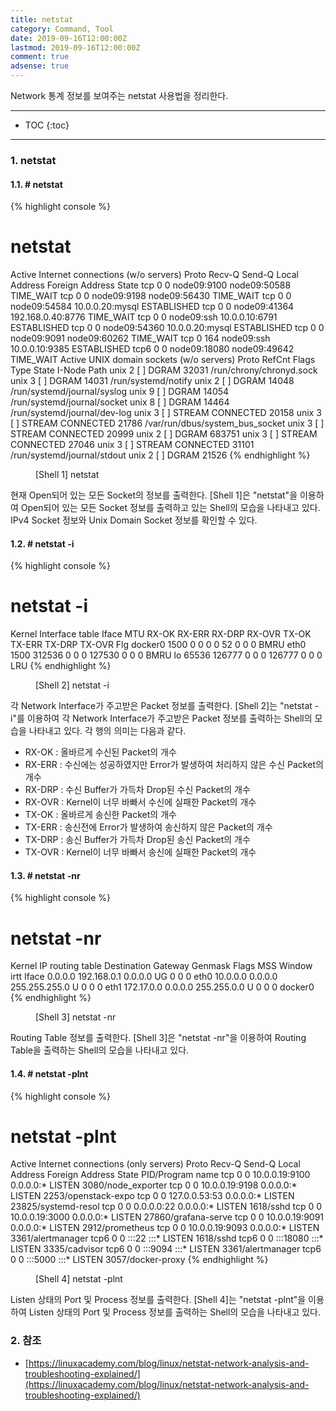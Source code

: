 ```yaml
---
title: netstat
category: Command, Tool
date: 2019-09-16T12:00:00Z
lastmod: 2019-09-16T12:00:00Z
comment: true
adsense: true
---
```


Network 통계 정보를 보여주는 netstat 사용법을 정리한다.

***

* TOC
{:toc}

***

### 1. netstat

#### 1.1. # netstat

{% highlight console %}
# netstat 
Active Internet connections (w/o servers)
Proto Recv-Q Send-Q Local Address           Foreign Address         State
tcp        0      0 node09:9100             node09:50588            TIME_WAIT
tcp        0      0 node09:9198             node09:56430            TIME_WAIT
tcp        0      0 node09:54584            10.0.0.20:mysql         ESTABLISHED
tcp        0      0 node09:41364            192.168.0.40:8776       TIME_WAIT
tcp        0      0 node09:ssh              10.0.0.10:6791          ESTABLISHED
tcp        0      0 node09:54360            10.0.0.20:mysql         ESTABLISHED
tcp        0      0 node09:9091             node09:60262            TIME_WAIT
tcp        0    164 node09:ssh              10.0.0.10:9385          ESTABLISHED
tcp6       0      0 node09:18080            node09:49642            TIME_WAIT
Active UNIX domain sockets (w/o servers)
Proto RefCnt Flags       Type       State         I-Node   Path
unix  2      [ ]         DGRAM                    32031    /run/chrony/chronyd.sock
unix  3      [ ]         DGRAM                    14031    /run/systemd/notify
unix  2      [ ]         DGRAM                    14048    /run/systemd/journal/syslog
unix  9      [ ]         DGRAM                    14054    /run/systemd/journal/socket
unix  8      [ ]         DGRAM                    14464    /run/systemd/journal/dev-log
unix  3      [ ]         STREAM     CONNECTED     20158
unix  3      [ ]         STREAM     CONNECTED     21786    /var/run/dbus/system_bus_socket
unix  3      [ ]         STREAM     CONNECTED     20999
unix  2      [ ]         DGRAM                    683751
unix  3      [ ]         STREAM     CONNECTED     27046
unix  3      [ ]         STREAM     CONNECTED     31101    /run/systemd/journal/stdout
unix  2      [ ]         DGRAM                    21526
{% endhighlight %}
<figure>
<figcaption class="caption">[Shell 1] netstat</figcaption>
</figure>

현재 Open되어 있는 모든 Socket의 정보를 출력한다. [Shell 1]은 "netstat"을 이용하여 Open되어 있는 모든 Socket 정보를 출력하고 있는 Shell의 모습을 나타내고 있다. IPv4 Socket 정보와 Unix Domain Socket 정보를 확인할 수 있다.

#### 1.2. # netstat -i

{% highlight console %}
# netstat -i
Kernel Interface table
Iface      MTU    RX-OK RX-ERR RX-DRP RX-OVR    TX-OK TX-ERR TX-DRP TX-OVR Flg
docker0   1500        0      0      0 0            52      0      0      0 BMRU
eth0      1500   312536      0      0 0        127530      0      0      0 BMRU
lo       65536   126777      0      0 0        126777      0      0      0 LRU
{% endhighlight %}
<figure>
<figcaption class="caption">[Shell 2] netstat -i</figcaption>
</figure>

각 Network Interface가 주고받은 Packet 정보를 출력한다. [Shell 2]는 "netstat -i"를 이용하여 각 Network Interface가 주고받은 Packet 정보를 출력하는 Shell의 모습을 나타내고 있다. 각 행의 의미는 다음과 같다.
* RX-OK : 올바르게 수신된 Packet의 개수 
* RX-ERR : 수신에는 성공하였지만 Error가 발생하여 처리하지 않은 수신 Packet의 개수
* RX-DRP : 수신 Buffer가 가득차 Drop된 수신 Packet의 개수
* RX-OVR : Kernel이 너무 바빠서 수신에 실패한 Packet의 개수
* TX-OK : 올바르게 송신한 Packet의 개수
* TX-ERR : 송신전에 Error가 발생하여 송신하지 않은 Packet의 개수
* TX-DRP : 송신 Buffer가 가득차 Drop된 송신 Packet의 개수
* TX-OVR : Kernel이 너무 바빠서 송신에 실패한 Packet의 개수

#### 1.3. # netstat -nr

{% highlight console %}
# netstat -nr
Kernel IP routing table
Destination     Gateway         Genmask         Flags   MSS Window  irtt Iface
0.0.0.0         192.168.0.1     0.0.0.0         UG        0 0          0 eth0
10.0.0.0        0.0.0.0         255.255.255.0   U         0 0          0 eth1
172.17.0.0      0.0.0.0         255.255.0.0     U         0 0          0 docker0
{% endhighlight %}
<figure>
<figcaption class="caption">[Shell 3] netstat -nr</figcaption>
</figure>

Routing Table 정보를 출력한다. [Shell 3]은 "netstat -nr"을 이용하여 Routing Table을 출력하는 Shell의 모습을 나타내고 있다.

#### 1.4. # netstat -plnt

{% highlight console %}
# netstat -plnt
Active Internet connections (only servers)
Proto Recv-Q Send-Q Local Address           Foreign Address         State       PID/Program name
tcp        0      0 10.0.0.19:9100          0.0.0.0:*               LISTEN      3080/node_exporter
tcp        0      0 10.0.0.19:9198          0.0.0.0:*               LISTEN      2253/openstack-expo
tcp        0      0 127.0.0.53:53           0.0.0.0:*               LISTEN      23825/systemd-resol
tcp        0      0 0.0.0.0:22              0.0.0.0:*               LISTEN      1618/sshd
tcp        0      0 10.0.0.19:3000          0.0.0.0:*               LISTEN      27860/grafana-serve
tcp        0      0 10.0.0.19:9091          0.0.0.0:*               LISTEN      2912/prometheus
tcp        0      0 10.0.0.19:9093          0.0.0.0:*               LISTEN      3361/alertmanager
tcp6       0      0 :::22                   :::*                    LISTEN      1618/sshd
tcp6       0      0 :::18080                :::*                    LISTEN      3335/cadvisor
tcp6       0      0 :::9094                 :::*                    LISTEN      3361/alertmanager
tcp6       0      0 :::5000                 :::*                    LISTEN      3057/docker-proxy
{% endhighlight %}
<figure>
<figcaption class="caption">[Shell 4] netstat -plnt</figcaption>
</figure>

Listen 상태의 Port 및 Process 정보를 출력한다. [Shell 4]는 "netstat -plnt"을 이용하여 Listen 상태의 Port 및 Process 정보를 출력하는 Shell의 모습을 나타내고 있다.

### 2. 참조
* [https://linuxacademy.com/blog/linux/netstat-network-analysis-and-troubleshooting-explained/](https://linuxacademy.com/blog/linux/netstat-network-analysis-and-troubleshooting-explained/)